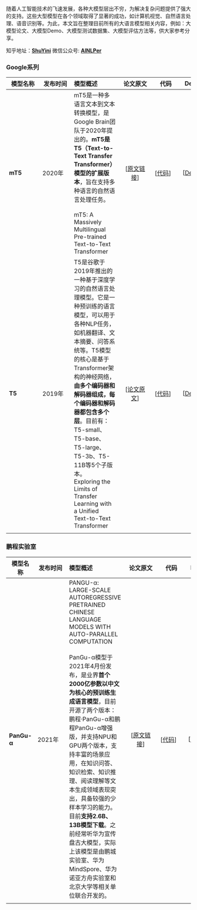 随着人工智能技术的飞速发展，各种大模型层出不穷，为解决复杂问题提供了强大的支持。这些大型模型在各个领域取得了显著的成功，如计算机视觉、自然语言处理、语音识别等。为此，本文旨在整理目前所有的大语言模型相关内容，例如：大模型论文、大模型Demo、大模型测试数据集、大模型评估方法等，供大家参考分享。

知乎地址：[**ShuYini**](https://www.zhihu.com/people/wangjini521/activities)
微信公众号: [**AINLPer**](https://mp.weixin.qq.com/s?__biz=MzUzOTgwNDMzOQ==&mid=2247487079&idx=1&sn=4aa0c38c7701148f28f67bc66a291b00&chksm=fac399bbcdb410ad4517460b96a071c08c3854d67d1beafa4caa424e9c12791dc1955be1f56e&token=802874842&lang=zh_CN#rd)

### Google系列

| <span style="display:inline-block;width:75px">模型名称</span> | <span style="display:inline-block;width:70px">发布时间</span> | 模型概述                                                     | <span style="display:inline-block;width:75px">  论文原文  </span> | <span style="display:inline-block;width:60px">代码</span>    | Demo                                                         |
| ------------------------------------------------------------ | ------------------------------------------------------------ | :----------------------------------------------------------- | :----------------------------------------------------------: | ------------------------------------------------------------ | ------------------------------------------------------------ |
| **mT5**                                                      | 2020年                                                       | mT5是一种多语言文本到文本转换模型，是Google Brain团队于2020年提出的。**mT5是T5（Text-to-Text Transfer Transformer）模型的扩展版本**，旨在支持多种语言的自然语言处理任务。<br /><br />mT5: A Massively Multilingual Pre-trained Text-to-Text Transformer | [[原文链接](https://aclanthology.org/2021.naacl-main.41.pdf)] | [[代码](https://github.com/google-research/multilingual-t5)] | [[Demo](https://huggingface.co/docs/transformers/model_doc/mt5)] |
| **T5**                                                       | 2019年                                                       | T5是谷歌于2019年推出的一种基于深度学习的自然语言处理模型。它是一种预训练的语言模型，可以用于各种NLP任务，如机器翻译、文本摘要、问答系统等。T5模型的核心是基于Transformer架构的神经网络，**由多个编码器和解码器组成，每个编码器和解码器都包含多个层**。目前有：T5-small、T5-base、T5-large、T5-3b、T5-11B等5个子版本。<br />Exploring the Limits of Transfer Learning with a Unified Text-to-Text Transformer |      [[论文原文](https://arxiv.org/pdf/1910.10683.pdf)]      | [[代码](https://github.com/google-research/text-to-text-transfer-transformer)] | [[Demo](https://huggingface.co/docs/transformers/model_doc/t5Demo)] |
|                                                              |                                                              |                                                              |                                                              |                                                              |                                                              |



### 鹏程实验室

| 模型名称    | <span style="display:inline-block;width:70px">发布时间</span> | 模型概述                                                     | <span style="display:inline-block;width:75px">论文原文</span> | <span style="display:inline-block;width:60px">代码</span>    | Demo                                                         |
| ----------- | ------------------------------------------------------------ | :----------------------------------------------------------- | :----------------------------------------------------------: | ------------------------------------------------------------ | ------------------------------------------------------------ |
| **PanGu-α** | 2021年                                                       | PANGU-α: LARGE-SCALE AUTOREGRESSIVE PRETRAINED CHINESE LANGUAGE MODELS WITH AUTO-PARALLEL COMPUTATION<br /><br />PanGu-α模型于2021年4月份发布，是业界**首个2000亿参数以中文为核心的预训练生成语言模型**，目前开源了两个版本：鹏程·PanGu-α和鹏程PanGu-α增强版，并支持NPU和GPU两个版本，支持丰富的场景应用，在知识问答、知识检索、知识推理、阅读理解等文本生成领域表现突出，具备较强的少样本学习的能力。目前**支持2.6B、13B模型下载**。之前经常听华为宣传盘古大模型，实际上该模型是由鹏城实验室、华为MindSpore、华为诺亚方舟实验室和北京大学等相关单位联合开发的。 | [[原文链接](https://aclanthology.org/2021.naacl-main.41.pdf)] | [[代码](https://github.com/google-research/multilingual-t5)] | [[Demo](https://huggingface.co/docs/transformers/model_doc/mt5)] |
|             |                                                              |                                                              |                                                              |                                                              |                                                              |



